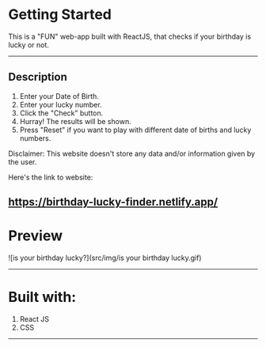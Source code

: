 # Getting Started

This is a "FUN" web-app built with ReactJS, that checks if your birthday is lucky or not. 

---

## Description 

1. Enter your Date of Birth.
2. Enter your lucky number.
3. Click the "Check" button. 
4. Hurray! The results will be shown.
5. Press "Reset" if you want to play with different date of births and lucky numbers.

Disclaimer: This website doesn't store any data and/or information given by the user. 

Here's the link to website:

https://birthday-lucky-finder.netlify.app/
---

# Preview 

![is your birthday lucky?](src/img/is your birthday lucky.gif)

---

# Built with:

1. React JS 
2. CSS

****
